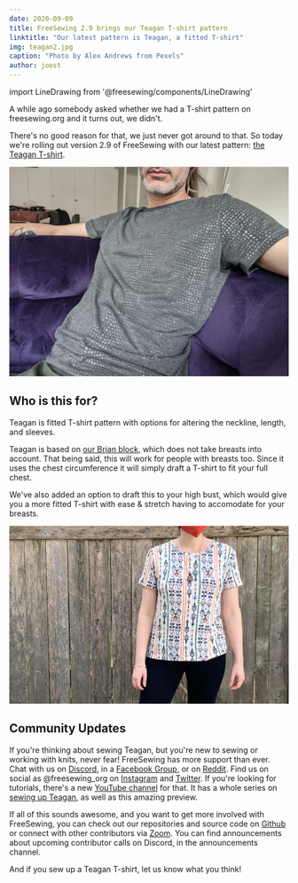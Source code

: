 ```yaml
---
date: 2020-09-09
title: FreeSewing 2.9 brings our Teagan T-shirt pattern
linktitle: "Our latest pattern is Teagan, a fitted T-shirt"
img: teagan2.jpg
caption: "Photo by Alex Andrews from Pexels"
author: joost
---
```


import LineDrawing from '@freesewing/components/LineDrawing'

A while ago somebody asked whether we had a T-shirt pattern on freesewing.org and it turns out, we didn't.
 
There's no good reason for that, we just never got around to that.
So today we're rolling out version 2.9 of FreeSewing with our latest pattern: [the Teagan T-shirt](/designs/teagan/).

<LineDrawing pattern='teagan' />

![A man, seated on a purple couch and wearing a speckled grey Teagan T-Shirt.](teagan1.jpg)

## Who is this for?

Teagan is fitted T-shirt pattern with options for altering the neckline, length, and sleeves.

Teagan is based on [our Brian block](/designs/brian/), which does not take breasts into account. 
That being said, this will work for people with breasts too. 
Since it uses the chest circumference it will simply draft a T-shirt to fit your full chest. 

We've also added an option to draft this to your high bust, which would give you a more fitted T-shirt 
with ease & stretch having to accomodate for your breasts.

![A woman wearing a striped T-shirt stands in front of a weathered fence. This T-shirt is more fitted through the chest.](teagan3.jpg)

## Community Updates

If you're thinking about sewing Teagan, but you're new to sewing or working with knits, never fear! 
FreeSewing has more support than ever. Chat with us on [Discord](https://chat.freesewing.org/), in a [Facebook Group](https://www.facebook.com/groups/627769821272714), or on [Reddit](https://www.reddit.com/r/freesewing/). 
Find us on social as @freesewing_org on [Instagram](https://www.instagram.com/freesewing_org/) and [Twitter](https://twitter.com/freesewing_org). If you're looking for tutorials, there's 
a new [YouTube channel](https://www.youtube.com/channel/UCLAyxEL72gHvuKBpa-GmCvQ) for that. It has a whole 
series on [sewing up Teagan](https://www.youtube.com/playlist?list=PLY9EmRuXR20Y7FonIHD6mX9yIpFh_emX1), as well as this amazing preview. 

<YouTube id='3UGJSNxNe8I' />

If all of this sounds awesome, and you want to get more involved with FreeSewing, you can check out 
our repositories and source code on [Github](https://github.com/freesewing/) or connect with other 
contributors via [Zoom](https://meet.freesewing.org./). You can find announcements about upcoming contributor calls 
on Discord, in the announcements channel.

And if you sew up a Teagan T-shirt, let us know what you think!
